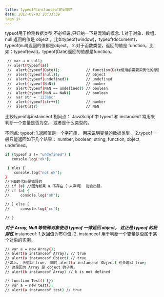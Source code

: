 ```yaml
---
title: typeof与instanceof的异同?
date: 2017-09-03 20:33:39
tags:js
---
```


typeof用于检测数据类型,不必细说,只归纳一下易混淆的概念.
1.对于对象、数组、null 返回的值是 object 。比如typeof(window)，typeof(document)，typeof(null)返回的值都是object。
2.对于函数类型，返回的值是 function。比如：typeof(eval)，typeof(Date)返回的值都是function。
```bash
 // var a = null;
 // alert(typeof(a))
 //  alert(typeof(Date));            // function(Date使用前需要实例化的原因)
 //  alert(typeof(null));            // object
 //  alert(typeof(undefined))        // undefined
 //  alert(typeof(NaN))              // number
 //  alert(typeof(NaN == undefined)) // boolean
 //  alert(typeof(NaN == NaN))       // boolean
 //  var str = '123abc'
 //  alert(typeof(str++))            // number
 //  alert(str)                      // NaN
```

比较typeof与instanceof
相同点：
JavaScript 中 typeof 和 instanceof 常用来判断一个变量是否为空， 或者是什么类型的。

不同点:
typeof:
1.返回值是一个字符串， 用来说明变量的数据类型。
2.typeof 一般只能返回如下几个结果： number, boolean, string, function, object, undefined。

```bash
if (typeof a != "undefined") {
   console.log("ok");

 } eles {
    console.log("not ok");
}
//下面的代码是错误的
// if (a) //因为如果 a 不存在（ 未声明） 则会出错。
// if (a) {
//     console.log("ok");

// } else {
//     console.log('cc');

// }
```
***对于 Array, Null 等特殊对象使用 typeof 一律返回 object， 这正是 typeof 的局限性***
instanceof:
1.返回值为布尔值;
2. instanceof 用于判断一个变量是否属于某个对象的实例。

```bash
// var a = new Array();
// alert(a instanceof Array); // true
// alert(a instanceof Object) // true
//如上， 会返回 true， 同时 alert(a instanceof Object) 也会返回 true;
// 这是因为 Array 是 object 的子类。
// alert(b instanceof Array) // b is not defined

// function Test() {};
// var a = new test();
// alert(a instanceof test) // true
```

